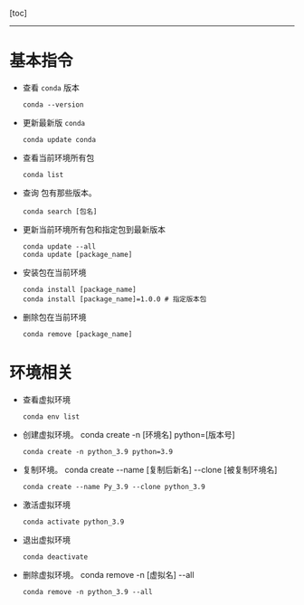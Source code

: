 [toc]

---

# 基本指令

- 查看 `conda` 版本

  ```shell
  conda --version
  ```

- 更新最新版 `conda`

  ```shell
  conda update conda
  ```

- 查看当前环境所有包

  ```shell
  conda list
  ```

- 查询 包有那些版本。 

  ```shell
  conda search [包名]
  ```
  
- 更新当前环境所有包和指定包到最新版本

  ```shell
  conda update --all
  conda update [package_name]
  ```

- 安装包在当前环境

  ```shell
  conda install [package_name]
  conda install [package_name]=1.0.0 # 指定版本包
  ```

- 删除包在当前环境

  ```shell
  conda remove [package_name]
  ```

  

#  环境相关

- 查看虚拟环境

  ```shell
  conda env list
  ```

- 创建虚拟环境。 conda create -n [环境名] python=[版本号]

  ```shell
  conda create -n python_3.9 python=3.9
  ```

- 复制环境。 conda create --name [复制后新名] --clone [被复制环境名]

  ```shell
  conda create --name Py_3.9 --clone python_3.9
  ```

- 激活虚拟环境

  ```shell
  conda activate python_3.9
  ```

- 退出虚拟环境

  ```shell
  conda deactivate
  ```

- 删除虚拟环境。 conda remove -n [虚拟名] --all 

  ```shell
  conda remove -n python_3.9 --all
  ```
  